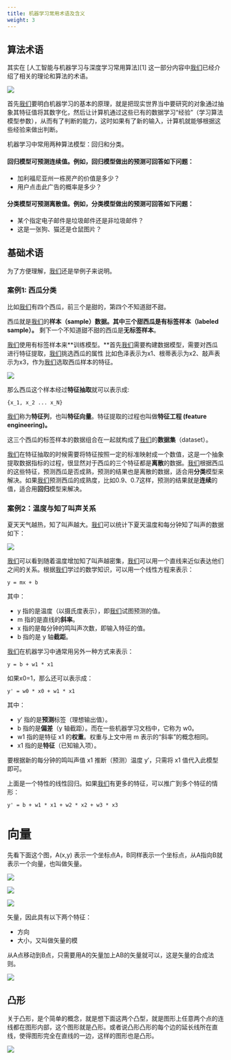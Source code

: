 ```yaml
---
title: 机器学习常用术语及含义
weight: 3
---
```


## 算法术语

其实在 [人工智能与机器学习与深度学习常用算法][1] 这一部分内容中[我们](https://www.w3cdoc.com)已经介绍了相关的理论和算法的术语。

![](/images/posts/2022-12-02-20-57-32.png)

首先[我们](https://www.w3cdoc.com)要明白机器学习的基本的原理，就是把现实世界当中要研究的对象通过抽象其特征值将其数字化，然后让计算机通过这些已有的数据学习“经验”（学习算法模型参数），从而有了判断的能力，这时如果有了新的输入，计算机就能够根据这些经验来做出判断。

机器学习中常用两种算法模型：回归和分类。

#### 回归模型可预测连续值。例如，回归模型做出的预测可回答如下问题：

* 加利福尼亚州一栋房产的价值是多少？
* 用户点击此广告的概率是多少？

#### 分类模型可预测离散值。例如，分类模型做出的预测可回答如下问题：

* 某个指定电子邮件是垃圾邮件还是非垃圾邮件？
* 这是一张狗、猫还是仓鼠图片？

## 基础术语

为了方便理解，[我们](https://www.w3cdoc.com)还是举例子来说明。

### 案例1: 西瓜分类

比如[我们](https://www.w3cdoc.com)有四个西瓜，前三个是甜的，第四个不知道甜不甜。

西瓜就是[我们](https://www.w3cdoc.com)的**样本（sample）**数据。其中三个甜西瓜是**有标签样本（labeled sample）。** 剩下一个不知道甜不甜的西瓜是**无标签样本**。

[我们](https://www.w3cdoc.com)使用有标签样本来**训练模型。**首先[我们](https://www.w3cdoc.com)需要构建数据模型，需要对西瓜进行特征提取，[我们](https://www.w3cdoc.com)挑选西瓜的属性 比如色泽表示为x1、根蒂表示为x2、敲声表示为x3，作为[我们](https://www.w3cdoc.com)选取西瓜样本的特征。

![](/images/posts/2022-12-02-20-58-26.png)

那么西瓜这个样本经过**特征抽取**就可以表示成:

```
{x_1, x_2 ... x_N}
```

[我们](https://www.w3cdoc.com)称为**特征列**，也叫**特征向量**。特征提取的过程也叫做**特征工程 (feature engineering)。**

这三个西瓜的标签样本的数据组合在一起就构成了[我们](https://www.w3cdoc.com)的**数据集**（dataset）。

[我们](https://www.w3cdoc.com)在特征抽取的时候需要将特征按照一定的标准映射成一个数值，这是一个抽象提取数据指标的过程，很显然对于西瓜的三个特征都是**离散**的数据。[我们](https://www.w3cdoc.com)根据西瓜的这些特征，预测西瓜是否成熟，预测的结果也是离散的数据，适合用**分类**模型来解决。如果[我们](https://www.w3cdoc.com)预测西瓜的成熟度，比如0.9、0.7这样，预测的结果就是**连续**的值，适合用**回归**模型来解决。

### 案例2：温度与知了叫声关系

夏天天气越热，知了叫声越大。[我们](https://www.w3cdoc.com)可以统计下夏天温度和每分钟知了叫声的数据如下：

![](/images/posts/2022-12-02-20-59-13.png)

[我们](https://www.w3cdoc.com)可以看到随着温度增加知了叫声越密集，[我们](https://www.w3cdoc.com)可以用一个直线来近似表达他们之间的关系。根据[我们](https://www.w3cdoc.com)学过的数学知识，可以用一个线性方程来表示：

```
y = mx + b
```

其中：

* y 指的是温度（以摄氏度表示），即[我们](https://www.w3cdoc.com)试图预测的值。
* m 指的是直线的**斜率**。
* x 指的是每分钟的鸣叫声次数，即输入特征的值。
* b 指的是 y 轴**截距**。

[我们](https://www.w3cdoc.com)在机器学习中通常用另外一种方式来表示：

```
y = b + w1 * x1
```

如果x0=1，那么还可以表示成：

```
y' = w0 * x0 + w1 * x1
```

其中：

* y′ 指的是**预测**标签（理想输出值）。
* b 指的是**偏差**（y 轴截距）。而在一些机器学习文档中，它称为 w0。
* w1 指的是特征 x1 的**权重**。权重与上文中用 m 表示的“斜率”的概念相同。
* x1 指的是**特征**（已知输入项）。

要根据新的每分钟的鸣叫声值 x1 推断（预测）温度 y′，只需将 x1 值代入此模型即可。

上面是一个特性的线性回归。如果[我们](https://www.w3cdoc.com)有更多的特征，可以推广到多个特征的情形：

```
y' = b + w1 * x1 + w2 * x2 + w3 * x3
```

# 向量

先看下面这个图，A(x,y) 表示一个坐标点A，B同样表示一个坐标点，从A指向B就表示一个向量，也叫做矢量。

![](/images/posts/2022-12-02-21-02-13.png)

![](/images/posts/2022-12-02-21-02-20.png)

![](/images/posts/2022-12-02-21-02-28.png)

矢量，因此具有以下两个特征：

* 方向
* 大小，又叫做矢量的模

从A点移动到B点，只需要用A的矢量加上AB的矢量就可以，这是矢量的合成法则。

![](/images/posts/2022-12-02-21-02-36.png)

## 凸形

关于凸形，是个简单的概念，就是想下面这两个凸型，就是图形上任意两个点的连线都在图形内部，这个图形就是凸形。或者说凸形凸形的每个边的延长线所在直线，使得图形完全在直线的一边，这样的图形也是凸形。

![](/images/posts/2022-12-02-21-02-48.png)
